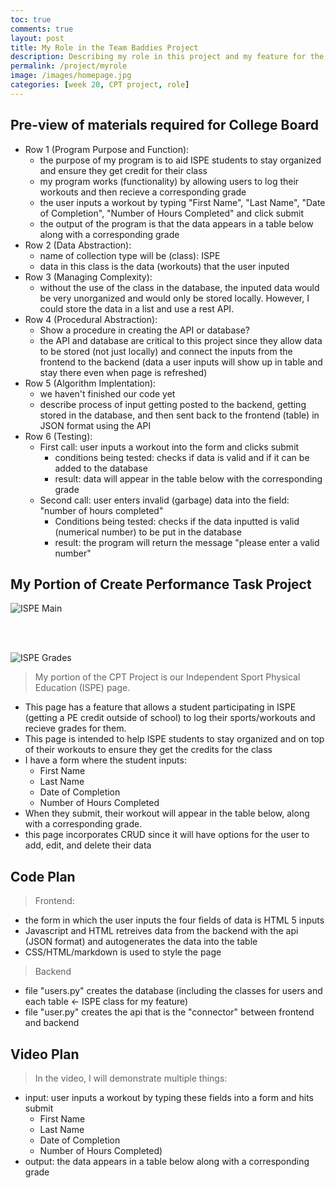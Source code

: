 ```yaml
---
toc: true
comments: true
layout: post
title: My Role in the Team Baddies Project
description: Describing my role in this project and my feature for the CPT project.
permalink: /project/myrole
image: /images/homepage.jpg
categories: [week 20, CPT project, role]
--- 
```


## Pre-view of materials required for College Board

- Row 1 (Program Purpose and Function): 
    - the purpose of my program is to aid ISPE students to stay organized and ensure they get credit for their class
    - my program works (functionality) by allowing users to log their workouts and then recieve a corresponding grade
    - the user inputs a workout by typing "First Name", "Last Name", "Date of Completion", "Number of Hours Completed" and click submit
    - the output of the program is that the data appears in a table below along with a corresponding grade
- Row 2 (Data Abstraction): 
    - name of collection type will be (class): ISPE
    - data in this class is the data (workouts) that the user inputed
- Row 3 (Managing Complexity):
    - without the use of the class in the database, the inputed data would be very unorganized and would only be stored locally. However, I could store the data in a list and use a rest API.
- Row 4 (Procedural Abstraction): 
    - Show a procedure in creating the API or database? 
    - the API and database are critical to this project since they allow data to be stored (not just locally) and connect the inputs from the frontend to the backend (data a user inputs will show up in table and stay there even when page is refreshed)
- Row 5 (Algorithm Implentation):
    - we haven't finished our code yet
    - describe process of input getting posted to the backend, getting stored in the database, and then sent back to the frontend (table) in JSON format using the API
- Row 6 (Testing): 
    - First call: user inputs a workout into the form and clicks submit
        - conditions being tested: checks if data is valid and if it can be added to the database
        - result: data will appear in the table below with the corresponding grade
    - Second call: user enters invalid (garbage) data into the field: "number of hours completed"
        - Conditions being tested: checks if the data inputted is valid (numerical number) to be put in the database
        - result: the program will return the message "please enter a valid number"

## My Portion of Create Performance Task Project
![ISPE Main]({{site.baseurl}}/images/ISPEmain.jpg)

<br>
<br>

![ISPE Grades]({{site.baseurl}}/images/ISPEgrades.jpg)
> My portion of the CPT Project is our Independent Sport Physical Education (ISPE) page.
- This page has a feature that allows a student participating in ISPE (getting a PE credit outside of school) to log their sports/workouts and recieve grades for them.
- This page is intended to help ISPE students to stay organized and on top of their workouts to ensure they get the credits for the class
- I have a form where the student inputs:
    - First Name
    - Last Name
    - Date of Completion
    - Number of Hours Completed
- When they submit, their workout will appear in the table below, along with a corresponding grade.
- this page incorporates CRUD since it will have options for the user to add, edit, and delete their data

## Code Plan
> Frontend:
- the form in which the user inputs the four fields of data is HTML 5 inputs
- Javascript and HTML retreives data from the backend with the api (JSON format) and autogenerates the data into the table
- CSS/HTML/markdown is used to style the page

> Backend
- file "users.py" creates the database (including the classes for users and each table <- ISPE class for my feature)
- file "user.py" creates the api that is the "connector" between frontend and backend


## Video Plan
> In the video, I will demonstrate multiple things:
- input: user inputs a workout by typing these fields into a form and hits submit 
    - First Name
    - Last Name
    - Date of Completion
    - Number of Hours Completed)
 - output: the data appears in a table below along with a corresponding grade